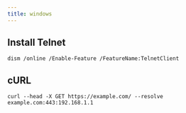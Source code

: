 ```yaml
---
title: windows
---
```


## Install Telnet
```
dism /online /Enable-Feature /FeatureName:TelnetClient
```

## cURL

```
curl --head -X GET https://example.com/ --resolve example.com:443:192.168.1.1
```
